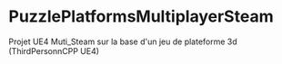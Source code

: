 # PuzzlePlatformsMultiplayerSteam
Projet UE4 Muti_Steam sur la base d'un jeu de plateforme 3d (ThirdPersonnCPP  UE4) 

